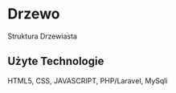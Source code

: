 
# Drzewo

Struktura Drzewiasta



## Użyte Technologie

HTML5,
CSS,
JAVASCRIPT,
PHP/Laravel,
MySqli
